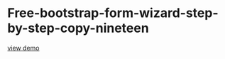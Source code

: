 # Free-bootstrap-form-wizard-step-by-step-copy-nineteen
<a href="http://webi4u.com/web/article/Free-bootstrap-form-wizard-step-by-step-copy-nineteen/">
  view demo
  </a>
